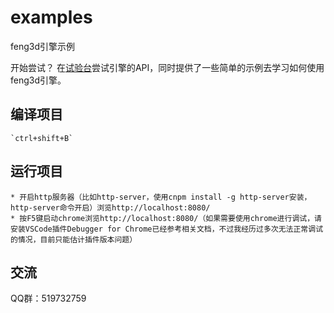 # examples

feng3d引擎示例

开始尝试？ 在[试验台](http://h5.feng3d.com/examples/index.html)尝试引擎的API，同时提供了一些简单的示例去学习如何使用feng3d引擎。

## 编译项目

    `ctrl+shift+B`

## 运行项目

    * 开启http服务器（比如http-server，使用cnpm install -g http-server安装，http-server命令开启）浏览http://localhost:8080/
    * 按F5键启动chrome浏览http://localhost:8080/（如果需要使用chrome进行调试，请安装VSCode插件Debugger for Chrome已经参考相关文档，不过我经历过多次无法正常调试的情况，目前只能估计插件版本问题）

## 交流
QQ群：519732759